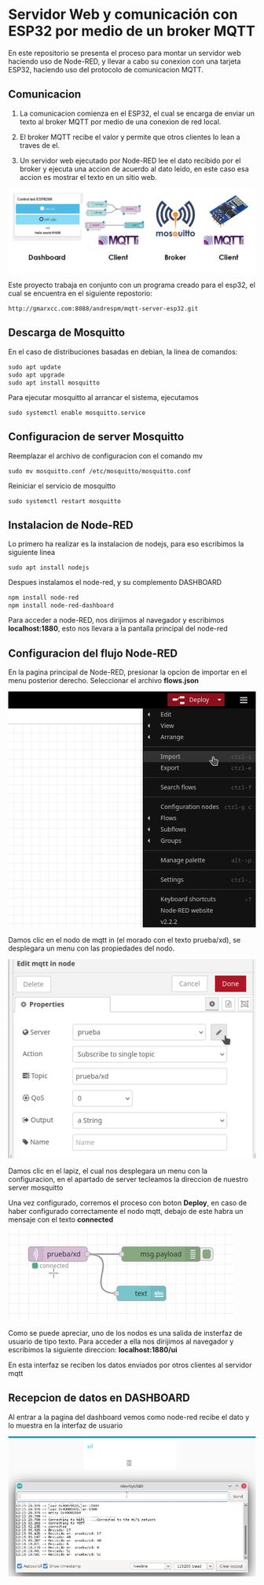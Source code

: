 # Servidor Web y comunicación con ESP32 por medio de un broker MQTT

En este repositorio se presenta el proceso para montar un servidor web haciendo uso de Node-RED, y llevar a cabo su conexion con una tarjeta ESP32, haciendo uso del protocolo de comunicacion MQTT.

## Comunicacion

1. La comunicacion comienza en el ESP32, el cual se encarga de enviar un texto al broker MQTT por medio de una conexion de red local.

2. El broker MQTT recibe el valor y permite que otros clientes lo lean a traves de el.

3. Un servidor web ejecutado por Node-RED lee el dato recibido por el broker y ejecuta una accion de acuerdo al dato leido, en este caso esa accion es mostrar el texto en un sitio web.

![mqttesp32](./Imagenes/mqttesp32.PNG)

Este proyecto trabaja en conjunto con un programa creado para el esp32, el cual se encuentra en el siguiente repostorio:

    http://gmarxcc.com:8088/andrespm/mqtt-server-esp32.git




## Descarga de Mosquitto


En el caso de distribuciones basadas en debian, la linea de comandos:

    sudo apt update
    sudo apt upgrade
    sudo apt install mosquitto

Para ejecutar mosquitto al arrancar el sistema, ejecutamos


    sudo systemctl enable mosquitto.service
## Configuracion de server Mosquitto


Reemplazar el archivo de configuracion con el comando mv

    sudo mv mosquitto.conf /etc/mosquitto/mosquitto.conf


Reiniciar el servicio de mosquitto


    sudo systemctl restart mosquitto


## Instalacion de Node-RED

Lo primero ha realizar es la instalacion de nodejs, para eso escribimos la siguiente linea

    sudo apt install nodejs

Despues instalamos el node-red, y su complemento DASHBOARD

    npm install node-red
    npm install node-red-dashboard

Para acceder a node-RED, nos dirijimos al navegador y escribimos **localhost:1880**, esto nos llevara a la pantalla principal del node-red


## Configuracion del flujo Node-RED


En la pagina principal de Node-RED, presionar la opcion de importar en el menu posterior derecho. Seleccionar el archivo **flows.json**

![Importar](./Imagenes/Import_Node_Red.png)

Damos clic en el nodo de mqtt in (el morado con el texto prueba/xd), se desplegara un menu con las propiedades del nodo.

![Propiedades](./Imagenes/Prop_node.png)

Damos clic en el lapiz, el cual nos desplegara un menu con la configuracion, en el apartado de server tecleamos la direccion de nuestro server mosquitto

Una vez configurado, corremos el proceso con boton **Deploy**, en caso de haber configurado correctamente el nodo mqtt, debajo de este habra un mensaje con el texto **connected**

![Connected](./Imagenes/Connected.png)

Como se puede apreciar, uno de los nodos es una salida de insterfaz de usuario de tipo texto. Para acceder a ella nos dirijimos al navegador y escribimos la siguiente direccion: **localhost:1880/ui**

En esta interfaz se reciben los datos enviados por otros clientes al servidor mqtt

## Recepcion de datos en DASHBOARD

Al entrar a la pagina del dashboard vemos como node-red recibe el dato y lo muestra en la interfaz de usuario

![Connected](./Imagenes/Resultado.png)

